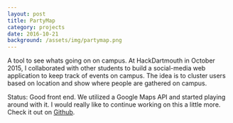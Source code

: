 ```yaml
---
layout: post
title: PartyMap
category: projects
date: 2016-10-21
background: /assets/img/partymap.png
---
```


A tool to see whats going on on campus.
At HackDartmouth in October 2015, I collaborated with other students to build a social-media web application to keep track of events on campus. The idea is to cluster users based on location and show where people are gathered on campus.

Status: Good front end. We utilized a Google Maps API and started playing around with it. I would really like to continue working on this a little more. Check it out on [Github](https://github.com/dyang108/partymap).